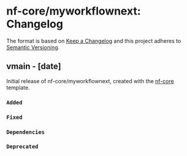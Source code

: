 # nf-core/myworkflownext: Changelog

The format is based on [Keep a Changelog](https://keepachangelog.com/en/1.0.0/)
and this project adheres to [Semantic Versioning](https://semver.org/spec/v2.0.0.html).

## vmain - [date]

Initial release of nf-core/myworkflownext, created with the [nf-core](https://nf-co.re/) template.

### `Added`

### `Fixed`

### `Dependencies`

### `Deprecated`
